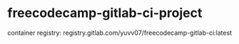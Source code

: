 # freecodecamp-gitlab-ci-project

container registry: registry.gitlab.com/yuvv07/freecodecamp-gitlab-ci:latest
